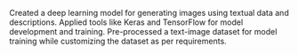 Created a deep learning model for generating images using textual data and descriptions. Applied tools like Keras and TensorFlow for model development and training. Pre-processed a text-image dataset for model training while customizing the dataset as per requirements.
